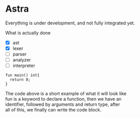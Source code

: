 # Astra
Everything is under development, and not fully integrated yet.  

What is actually done
- [x] ast
- [x] lexer
- [ ] parser
- [ ] analyzer
- [ ] interpreter
```
fun main() int{
  return 0;
}
```
The code above is a short example of what it will look like  
fun is a keyword to declare a function, then we have an  
identifier, followed by arguments and return type, after  
all of this, we finally can write the code block.
